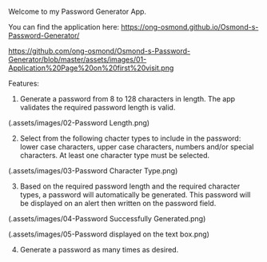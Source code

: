 Welcome to my Password Generator App.

You can find the application here: https://ong-osmond.github.io/Osmond-s-Password-Generator/

https://github.com/ong-osmond/Osmond-s-Password-Generator/blob/master/assets/images/01-Application%20Page%20on%20first%20visit.png

Features:

1. Generate a password from 8 to 128 characters in length. The app validates the required password length is valid.

(.assets/images/02-Password Length.png)

2. Select from the following chacter types to include in the password: lower case characters, upper case characters, numbers and/or special characters. At least one character type must be selected.

(.assets/images/03-Password Character Type.png)

3. Based on the required password length and the required character types, a password will automatically be generated. This password will be displayed on an alert then written on the password field.

(.assets/images/04-Password Successfully Generated.png)

(.assets/images/05-Password displayed on the text box.png)

4. Generate a password as many times as desired.
